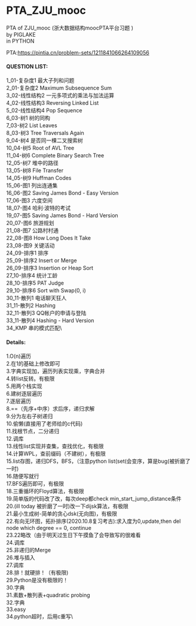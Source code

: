 # PTA_ZJU_mooc
PTA of ZJU_mooc (浙大数据结构moocPTA平台习题 )\
by PIGLAKE\
in PYTHON

PTA:https://pintia.cn/problem-sets/1211841066264109056

#### QUESTION LIST:
  1_01-复杂度1 最大子列和问题\
  2_01-复杂度2 Maximum Subsequence Sum\
  3_02-线性结构2 一元多项式的乘法与加法运算\
  4_02-线性结构3 Reversing Linked List\
  5_02-线性结构4 Pop Sequence\
  6_03-树1 树的同构\
  7_03-树2 List Leaves\
  8_03-树3 Tree Traversals Again\
  9_04-树4 是否同一棵二叉搜索树\
  10_04-树5 Root of AVL Tree\
  11_04-树6 Complete Binary Search Tree\
  12_05-树7 堆中的路径\
  13_05-树8 File Transfer\
  14_05-树9 Huffman Codes\
  15_06-图1 列出连通集\
  16_06-图2 Saving James Bond - Easy Version\
  17_06-图3 六度空间\
  18_07-图4 哈利·波特的考试\
  19_07-图5 Saving James Bond - Hard Version\
  20_07-图6 旅游规划\
  21_08-图7 公路村村通\
  22_08-图8 How Long Does It Take\
  23_08-图9 关键活动\
  24_09-排序1 排序\
  25_09-排序2 Insert or Merge\
  26_09-排序3 Insertion or Heap Sort\
  27_10-排序4 统计工龄\
  28_10-排序5 PAT Judge\
  29_10-排序6 Sort with Swap(0, i)\
  30_11-散列1 电话聊天狂人\
  31_11-散列2 Hashing\
  32_11-散列3 QQ帐户的申请与登陆\
  33_11-散列4 Hashing - Hard Version\
  34_KMP 串的模式匹配\
  
  
#### Details:
  1.O(n)遍历\
  2.在1的基础上修改即可\
  3.字典实现加，遍历列表实现乘，字典合并\
  4.转list反转。有极限\
  5.用两个栈实现\
  6.建树逐层遍历\
  7.逐层遍历\
  8.==（先序+中序）求后序，递归求解\
  9.分为左右子树递归\
  10.偷懒(直接用了老师给的c代码)\
  11.找根节点，二分递归\
  12.调库\
  13.线性list实现并查集，查找优化，有极限\
  14.计算WPL，查前缀码（不建树），有极限\
  15.list存图，递归DFS，BFS，（注意python list(set(会变序，算是bug(被折磨了一时)\
  16.随便写就行\
  17.BFS遍历即可，有极限\
  18.三重循环的Floyd算法，有极限\
  19.简单版的代码改了改，每次deep都check min_start_jump_distance条件\
  20.(ill today 被折磨了一时)改一下dijsk算法，有极限\
  21.最小生成树-简单的贪心dsk(无向图)，有极限\
  22.有向无环图，拓扑排序(2020.10.8复习考古):求入度为0,update,then del node which degree == 0, continue\
  23.22略改（由于明天过生日下午摸鱼了会导致写的很难看\
  24.调库\
  25.非递归的Merge\
  26.堆与插入\
  27.调库\
  28.排！就硬排！（有极限)\
  29.Python是没有极限的！\
  30.字典\
  31.素数+散列表+quadratic probing\
  32.字典\
  33.easy\
  34.python超时，后用c重写\
  
